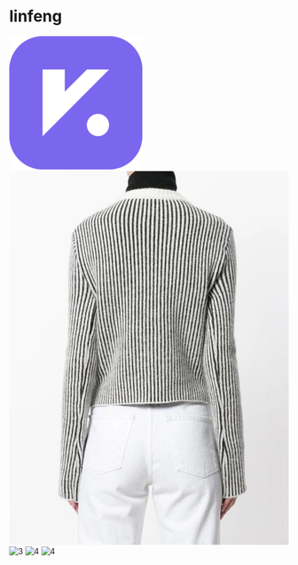 # linfeng
![1](5f468ecc36b8412c8fe36333471212af.png)
![2](42388617.jpeg)
![3](vika.ico)
![4](dsm.ico)
![4](apple-touch-icon(1).ico)
